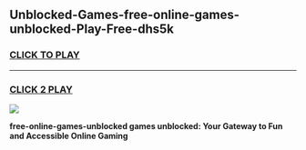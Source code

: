 
## Unblocked-Games-free-online-games-unblocked-Play-Free-dhs5k
<h3>
<a href="https://premium76.site?title=free-online-games-unblocked&ref=23A">CLICK TO PLAY</a></h3>
<hr>

<h3>
<a href="https://premium76.site?title=free-online-games-unblocked&ref=23A">CLICK 2 PLAY</a>
  
</h3>

<a href="https://premium76.site?title=free-online-games-unblocked&ref=23A"><img src="https://clearcache.store/games.png"></a>


**free-online-games-unblocked games unblocked: Your Gateway to Fun and Accessible Online Gaming**
